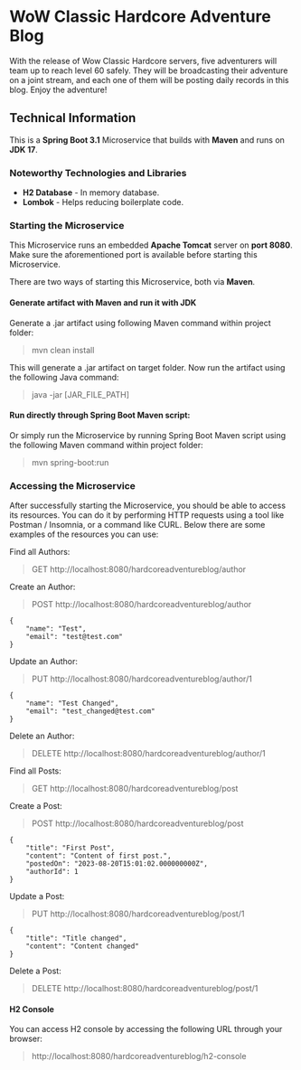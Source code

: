 # WoW Classic Hardcore Adventure Blog

With the release of Wow Classic Hardcore servers, five adventurers will team up to reach level 60 safely.
They will be broadcasting their adventure on a joint stream, and each one of them will be posting daily records in this blog.
Enjoy the adventure!

## Technical Information

This is a **Spring Boot 3.1** Microservice that builds with **Maven** and runs on **JDK 17**.

### Noteworthy Technologies and Libraries

- **H2 Database** - In memory database.
- **Lombok** - Helps reducing boilerplate code.

### Starting the Microservice

This Microservice runs an embedded **Apache Tomcat** server on **port 8080**.
Make sure the aforementioned port is available before starting this Microservice.

There are two ways of starting this Microservice, both via **Maven**.

#### Generate artifact with Maven and run it with JDK

Generate a .jar artifact using following Maven command within project folder:

> mvn clean install

This will generate a .jar artifact on target folder. Now run the artifact using the following Java command:

> java -jar [JAR_FILE_PATH]

#### Run directly through Spring Boot Maven script:

Or simply run the Microservice by running Spring Boot Maven script using the following Maven command within project folder:

> mvn spring-boot:run

### Accessing the Microservice

After successfully starting the Microservice, you should be able to access its resources.
You can do it by performing HTTP requests using a tool like Postman / Insomnia, or a command like CURL.
Below there are some examples of the resources you can use:

Find all Authors:

> GET http://localhost:8080/hardcoreadventureblog/author

Create an Author:

> POST http://localhost:8080/hardcoreadventureblog/author

    {
        "name": "Test",
        "email": "test@test.com"
    }

Update an Author:

> PUT http://localhost:8080/hardcoreadventureblog/author/1

    {
        "name": "Test Changed",
        "email": "test_changed@test.com"
    }

Delete an Author:

> DELETE http://localhost:8080/hardcoreadventureblog/author/1

Find all Posts:

> GET http://localhost:8080/hardcoreadventureblog/post

Create a Post:

> POST http://localhost:8080/hardcoreadventureblog/post

    {
        "title": "First Post",
        "content": "Content of first post.",
        "postedOn": "2023-08-20T15:01:02.000000000Z",
        "authorId": 1
    }

Update a Post:

> PUT http://localhost:8080/hardcoreadventureblog/post/1

    {
        "title": "Title changed",
        "content": "Content changed"
    }

Delete a Post:

> DELETE http://localhost:8080/hardcoreadventureblog/post/1

#### H2 Console

You can access H2 console by accessing the following URL through your browser:

> http://localhost:8080/hardcoreadventureblog/h2-console